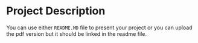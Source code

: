 # Project Description

You can use either `README.MD` file to present your project or you can upload the pdf version but it should be linked in the readme file.
